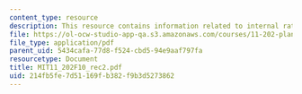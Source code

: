 ```yaml
---
content_type: resource
description: This resource contains information related to internal rate of return.
file: https://ol-ocw-studio-app-qa.s3.amazonaws.com/courses/11-202-planning-economics-fall-2010/214fb5fe7d51169fb382f9b3d5273862_MIT11_202F10_rec2.pdf
file_type: application/pdf
parent_uid: 5434cafa-77d8-f524-cbd5-94e9aaf797fa
resourcetype: Document
title: MIT11_202F10_rec2.pdf
uid: 214fb5fe-7d51-169f-b382-f9b3d5273862
---
```

